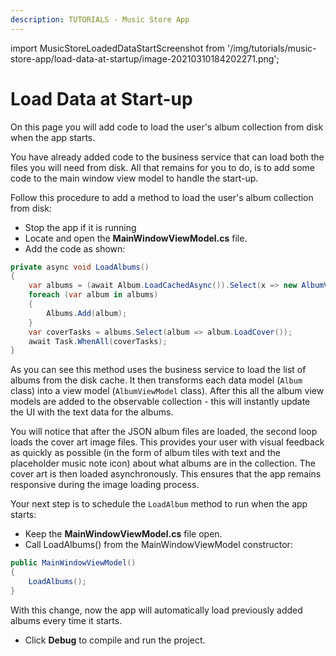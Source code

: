 ```yaml
---
description: TUTORIALS - Music Store App
---
```


import MusicStoreLoadedDataStartScreenshot from '/img/tutorials/music-store-app/load-data-at-startup/image-20210310184202271.png';

# Load Data at Start-up

On this page you will add code to load the user's album collection from disk when the app starts.

You have already added code to the business service that can load both the files you will need from disk. All that remains for you to do, is to add some code to the main window view model to handle the start-up.

Follow this procedure to add a method to load the user's album collection from disk:

- Stop the app if it is running
- Locate and open the **MainWindowViewModel.cs** file.
- Add the code as shown:

```csharp
private async void LoadAlbums()
{
    var albums = (await Album.LoadCachedAsync()).Select(x => new AlbumViewModel(x)).ToList();
    foreach (var album in albums)
    {
        Albums.Add(album);
    }
    var coverTasks = albums.Select(album => album.LoadCover());
    await Task.WhenAll(coverTasks);
}

```

As you can see this method uses the business service to load the list of albums from the disk cache. It then transforms each data model (`Album` class) into a view model (`AlbumViewModel` class). After this all the album view models are added to the observable collection - this will instantly update the UI with the text data for the albums.

You will notice that after the JSON album files are loaded, the second loop loads the cover art image files. This provides your user with visual feedback as quickly as possible (in the form of album tiles with text and the placeholder music note icon) about what albums are in the collection. The cover art is then loaded asynchronously. This ensures that the app remains responsive during the image loading process.

Your next step is to schedule the `LoadAlbum` method to run when the app starts:

- Keep the **MainWindowViewModel.cs** file open.
- Call LoadAlbums() from the MainWindowViewModel constructor:

```csharp
public MainWindowViewModel()
{
    LoadAlbums();
}
```
With this change, now the app will automatically load previously added albums every time it starts.

- Click **Debug** to compile and run the project.

<p><img className="image-medium-zoom" src={MusicStoreLoadedDataStartScreenshot} alt="" /></p>